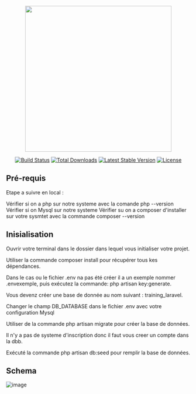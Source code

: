 <p align="center"><a href="https://laravel.com" target="_blank"><img src="https://raw.githubusercontent.com/laravel/art/master/logo-lockup/5%20SVG/2%20CMYK/1%20Full%20Color/laravel-logolockup-cmyk-red.svg" width="400"></a></p>

<p align="center">
<a href="https://travis-ci.org/laravel/framework"><img src="https://travis-ci.org/laravel/framework.svg" alt="Build Status"></a>
<a href="https://packagist.org/packages/laravel/framework"><img src="https://img.shields.io/packagist/dt/laravel/framework" alt="Total Downloads"></a>
<a href="https://packagist.org/packages/laravel/framework"><img src="https://img.shields.io/packagist/v/laravel/framework" alt="Latest Stable Version"></a>
<a href="https://packagist.org/packages/laravel/framework"><img src="https://img.shields.io/packagist/l/laravel/framework" alt="License"></a>
</p>

## Pré-requis

Etape a suivre en local :

Vérifier si on a php sur notre systeme avec la comande php --version
Vérifier si on Mysql sur notre systeme
Vérifier su on a composer d'installer sur votre sysmtet avec la commande composer --version

## Inisialisation

Ouvrir votre terminal dans le dossier dans lequel vous initialiser votre projet.

Utiliser la commande composer install pour récupérer tous kes dépendances. 

Dans le cas ou le fichier .env na pas été créer il a un exemple nommer .envexemple, puis exécutez la commande: php artisan key:generate.

Vous devenz créer une base de donnée au nom suivant : training_laravel.

Changer le champ DB_DATABASE dans le fichier .env avec votre configuration Mysql

Utiliser de la commande php artisan migrate pour créer la base de données.

Il n'y a pas de systeme d'inscription donc il faut vous creer un compte dans la dbb.

Exécuté la commande php artisan db:seed pour remplir la base de données.

## Schema
![image](https://user-images.githubusercontent.com/59056586/141776115-0ccebbac-b286-405b-9d80-f43b27669a2c.png)

